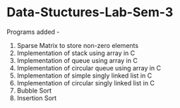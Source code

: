 # Data-Stuctures-Lab-Sem-3
Programs added - 
1. Sparse Matrix to store non-zero elements
2. Implementation of stack using array in C
3. Implementation of queue using array in C
4. Implementation of circular queue using array in C
5. Implementation of simple singly linked list in C
6. Implementation of circular singly linked list in C
7. Bubble Sort
8. Insertion Sort